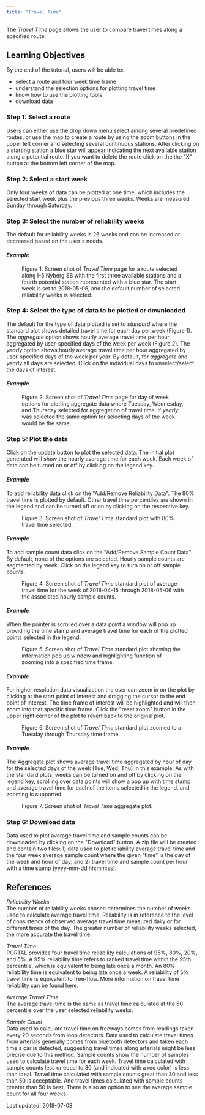 ```yaml
---
title: "Travel Time"
---
```

The _Travel Time_ page allows the user to compare travel times along a specified route.

## Learning Objectives
By the end of the tutorial, users will be able to:

* select a route and four week time frame
* understand the selection options for plotting travel time
* know how to use the plotting tools
* download data

### Step 1: Select a route
Users can either use the drop down menu select among several predefined routes, or use the map to create a route by using the zoom buttons in the upper left corner and selecting several continuous stations. After clicking on a starting station a blue star will appear indicating the next available station along a potential route. If you want to delete the route click on the the "X" button at the bottom left corner of the map.

### Step 2: Select a start week
Only four weeks of data can be plotted at one time; which includes the selected start week plus the previous three weeks. Weeks are measured Sunday through Saturday.

### Step 3: Select the number of reliability weeks
The default for reliability weeks is 26 weeks and can be increased or decreased based on the user's needs.

#### _Example_
<figure class="align-left">
  <img src="{{ site.url }}{{ site.baseurl }}/assets/images/travel-time-img1.png" alt="">
  <figcaption>Figure 1. Screen shot of <i>Travel Time</i> page for a route selected along I-5 Nyberg SB with the first three available stations and a fourth potential station represented with a blue star. The start week is set to 2018-05-06, and the default number of selected reliability weeks is selected.</figcaption>
</figure>

### Step 4: Select the type of data to be plotted or downloaded
The default for the type of data plotted is set to _standard_ where the standard plot shows detailed travel time for each day per week (Figure 1). The _aggregate_ option shows hourly average travel time per hour aggregated by user-specified days of the week per week (Figure 2). The _yearly_ option shows hourly average travel time per hour aggregated by user-specified days of the week per year. By default, for _aggregate_ and _yearly_ all days are selected. Click on the individual days to unselect/select the days of interest.

#### _Example_
<figure class="align-left">
  <img src="{{ site.url }}{{ site.baseurl }}/assets/images/travel-time-img2.png" alt="">
  <figcaption>Figure 2. Screen shot of <i>Travel Time</i> page for day of week options for plotting aggregate data where Tuesday, Wednesday, and Thursday selected for aggregation of travel time. If <i>yearly</i> was selected the same option for selecting days of the week would be the same.</figcaption>
</figure>

### Step 5: Plot the data
Click on the update button to plot the selected data. The initial plot generated will show the hourly average time for each week. Each week of data can be turned on or off by clicking on the legend key.  

#### _Example_
To add reliability data click on the "Add/Remove Reliability Data". The 80% travel time is plotted by default. Other travel time percentiles are shown in the legend and can be turned off or on by clicking on the respective key.

<figure class="align-left">
  <img src="{{ site.url }}{{ site.baseurl }}/assets/images/travel-time-img3.png" alt="">
  <figcaption>Figure 3. Screen shot of <i>Travel Time</i> standard plot with 80% travel time selected.</figcaption>
</figure>

#### _Example_
To add sample count data click on the "Add/Remove Sample Count Data". By default, none of the options are selected. Hourly sample counts are segmented by week. Click on the legend key to turn on or off sample counts.

<figure class="align-left">
  <img src="{{ site.url }}{{ site.baseurl }}/assets/images/travel-time-img4.png" alt="">
  <figcaption>Figure 4. Screen shot of <i>Travel Time</i> standard plot of average travel time for the week of 2018-04-15 through 2018-05-06 with the associated hourly sample counts.</figcaption>
</figure>

#### _Example_
When the pointer is scrolled over a data point a window will pop up providing the time stamp and average travel time for each of the plotted points selected in the legend.

<figure class="align-left">
  <img src="{{ site.url }}{{ site.baseurl }}/assets/images/travel-time-img5.png" alt="">
  <figcaption>Figure 5. Screen shot of <i>Travel Time</i> standard plot showing the information pop up window and highlighting function of zooming into a specified time frame.</figcaption>
</figure>  

#### _Example_
For higher resolution data visualization the user can zoom in on the plot by clicking at the start point of interest and dragging the cursor to the end point of interest. The time frame of interest will be highlighted and will then zoom into that specific time frame. Click the "reset zoom" button in the upper right corner of the plot to revert back to the original plot.

<figure class="align-left">
  <img src="{{ site.url }}{{ site.baseurl }}/assets/images/travel-time-img6.png" alt="">
  <figcaption>Figure 6. Screen shot of <i>Travel Time</i> standard plot zoomed to a Tuesday through Thursday time frame.</figcaption>
</figure>

#### _Example_
The Aggregate plot shows average travel time aggregated by hour of day for the selected days of the week (Tue, Wed, Thu) in this example. As with the standard plots, weeks can be turned on and off by clicking on the legend key, scrolling over data points will show a pop up with time stamp and average travel time for each of the items selected in the legend, and zooming is supported. 

<figure class="align-left">
  <img src="{{ site.url }}{{ site.baseurl }}/assets/images/travel-time-img7.png" alt="">
  <figcaption>Figure 7. Screen shot of <i>Travel Time</i> aggregate plot.</figcaption>
</figure>

### Step 6: Download data
Data used to plot average travel time and sample counts can be downloaded by clicking on the "Download" button. A zip file will be created and contain two files: 1) data used to plot reliability average travel time and the four week average sample count where the given "time" is the day of the week and hour of day; and 2) travel time and sample count per hour with a time stamp (yyyy-mm-dd hh:mm:ss).

## References
_Reliability Weeks_  
The number of reliability weeks chosen determines the number of weeks used to calculate average travel time. Reliability is in reference to the level of consistency of observed average travel time measured daily or for different times of the day. The greater number of reliability weeks selected, the more accurate the travel time.

_Travel Time_  
PORTAL provides four travel time reliability calculations of 95%, 80%, 20%, and 5%. A 95% reliability time refers to ranked travel time within the 95th percentile, which is equivalent to being late once a month. An 80% reliability time is equivalent to being late once a week. A reliability of 5% travel time is equivalent to free-flow. More information on travel time reliability can be found [here](https://ops.fhwa.dot.gov/publications/tt_reliability/).

_Average Travel Time_  
The average travel time is the same as travel time calculated at the 50 percentile over the user selected reliability weeks.

_Sample Count_  
Data used to calculate travel time on freeways comes from readings taken every 20 seconds from loop detectors. Data used to calculate travel times from arterials generally comes from bluetooth detectors and taken each time a car is detected, suggesting travel times along arterials might be less precise due to this method. Sample counts show the number of samples used to calculate travel time for each week. Travel time calculated with sample counts less or equal to 30 (and indicated with a red color) is less than ideal. Travel time calculated with sample counts great than 30 and less than 50 is acceptable. And travel times calculated with sample counts greater than 50 is best. There is also an option to see the average sample count for all four weeks.  

Last updated: 2018-07-08
